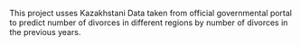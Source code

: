 This project usses Kazakhstani Data taken from official governmental portal to predict number of divorces in different regions by number of divorces in the previous years.
